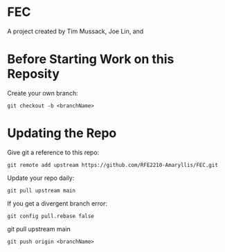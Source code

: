 # FEC

A project created by Tim Mussack, Joe Lin, and

# Before Starting Work on this Reposity

Create your own branch:

    git checkout -b <branchName>

# Updating the Repo

Give git a reference to this repo:

    git remote add upstream https://github.com/RFE2210-Amaryllis/FEC.git

Update your repo daily:

    git pull upstream main

If you get a divergent branch error:

    git config pull.rebase false

git pull upstream main

    git push origin <branchName>
